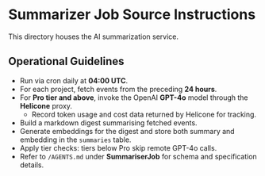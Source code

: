 # Summarizer Job Source Instructions

This directory houses the AI summarization service.

## Operational Guidelines
- Run via cron daily at **04:00 UTC**.
- For each project, fetch events from the preceding **24 hours**.
- For **Pro tier and above**, invoke the OpenAI **GPT-4o** model through the **Helicone** proxy.
  - Record token usage and cost data returned by Helicone for tracking.
- Build a markdown digest summarising fetched events.
- Generate embeddings for the digest and store both summary and embedding in the `summaries` table.
- Apply tier checks: tiers below Pro skip remote GPT-4o calls.
- Refer to `/AGENTS.md` under **SummariserJob** for schema and specification details.
